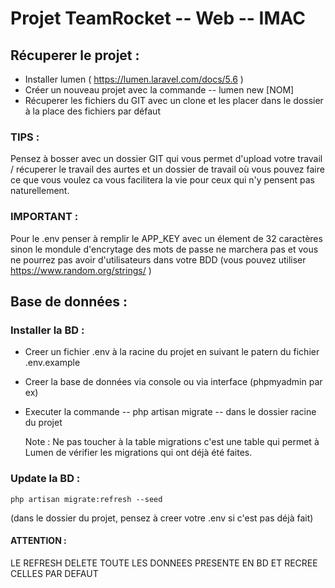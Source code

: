 # Projet TeamRocket -- Web -- IMAC 

## Récuperer le projet : 

	
* Installer lumen ( https://lumen.laravel.com/docs/5.6 )
* Créer un nouveau projet avec la commande -- lumen new [NOM]
* Récuperer les fichiers du GIT avec un clone et les placer dans le dossier à la place des fichiers par défaut


### TIPS : 
Pensez à bosser avec un dossier GIT qui vous permet d'upload votre travail / récuperer le travail des aurtes et un dossier de travail où vous pouvez faire ce que vous voulez ca vous facilitera la vie pour ceux qui n'y pensent pas naturellement. 


### IMPORTANT : 
Pour le .env penser à remplir le APP_KEY avec un élement de 32 caractères sinon le mondule d'encrytage des mots de passe ne marchera pas et vous ne pourrez pas avoir d'utilisateurs dans votre BDD 
(vous pouvez utiliser https://www.random.org/strings/ )



	
	
## Base de données : 

### Installer la BD : 
* Creer un fichier .env à la racine du projet en suivant le patern du fichier .env.example
* Creer la base de données via console ou via interface (phpmyadmin par ex)
* Executer la commande -- php artisan migrate -- dans le dossier racine du projet 

	Note : Ne pas toucher à la table migrations c'est une table qui permet à Lumen de vérifier les migrations qui ont déjà été faites.


### Update la BD : 
	php artisan migrate:refresh --seed 
(dans le dossier du projet, pensez à creer votre .env si c'est pas déjà fait)
#### ATTENTION : 
LE REFRESH DELETE TOUTE LES DONNEES PRESENTE EN BD ET RECREE CELLES PAR DEFAUT